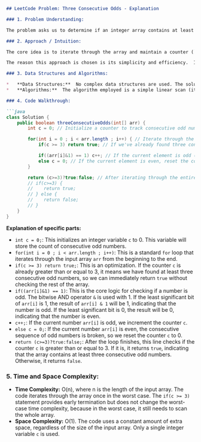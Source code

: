 ```markdown
## LeetCode Problem: Three Consecutive Odds - Explanation

### 1. Problem Understanding:

The problem asks us to determine if an integer array contains at least three consecutive odd numbers. We need to return `true` if such a sequence exists and `false` otherwise.

### 2. Approach / Intuition:

The core idea is to iterate through the array and maintain a counter (`c`) that tracks the number of consecutive odd numbers encountered so far.  For each element, we check if it's odd. If it is, we increment the counter. If it's even, we reset the counter to 0 because the consecutive sequence of odd numbers has been broken. If at any point the counter reaches 3 or more, we know we've found three or more consecutive odds, and we can immediately return `true`. If we finish iterating through the array without the counter ever reaching 3, it means there are no three consecutive odd numbers, and we return `false`. This is a simple and efficient linear-time approach.

The reason this approach is chosen is its simplicity and efficiency.  It directly addresses the problem requirement without needing complex data structures or algorithms.  It's a straightforward linear scan that's easy to understand and implement.

### 3. Data Structures and Algorithms:

*   **Data Structures:**  No complex data structures are used. The solution directly operates on the input array (`int[] arr`).
*   **Algorithms:**  The algorithm employed is a simple linear scan (iteration) with a counter to track consecutive odd numbers.  Bitwise AND operator `&` is also used for efficiently checking the odd/even parity of a number.

### 4. Code Walkthrough:

```java
class Solution {
    public boolean threeConsecutiveOdds(int[] arr) {
        int c = 0; // Initialize a counter to track consecutive odd numbers.

        for(int i = 0 ; i < arr.length ; i++) { // Iterate through the array.
            if(c >= 3) return true; // If we've already found three consecutive odds, return true immediately.

            if((arr[i]&1) == 1) c++; // If the current element is odd (bitwise AND with 1 equals 1), increment the counter.
            else c = 0; // If the current element is even, reset the counter to 0.
        }

        return (c>=3)?true:false; // After iterating through the entire array, check if the counter is at least 3. If so, return true; otherwise, return false.  This is a ternary operator equivalent to:
        // if(c>=3) {
        //    return true;
        // } else {
        //    return false;
        // }
    }
}
```

**Explanation of specific parts:**

*   `int c = 0;`: This initializes an integer variable `c` to 0. This variable will store the count of consecutive odd numbers.
*   `for(int i = 0 ; i < arr.length ; i++)`: This is a standard `for` loop that iterates through the input array `arr` from the beginning to the end.
*   `if(c >= 3) return true;`: This is an optimization. If the counter `c` is already greater than or equal to 3, it means we have found at least three consecutive odd numbers, so we can immediately return `true` without checking the rest of the array.
*   `if((arr[i]&1) == 1)`: This is the core logic for checking if a number is odd. The bitwise AND operator `&` is used with 1.  If the least significant bit of `arr[i]` is 1, the result of `arr[i] & 1` will be 1, indicating that the number is odd. If the least significant bit is 0, the result will be 0, indicating that the number is even.
*   `c++;`: If the current number `arr[i]` is odd, we increment the counter `c`.
*   `else c = 0;`: If the current number `arr[i]` is even, the consecutive sequence of odd numbers is broken, so we reset the counter `c` to 0.
*   `return (c>=3)?true:false;`: After the loop finishes, this line checks if the counter `c` is greater than or equal to 3.  If it is, it returns `true`, indicating that the array contains at least three consecutive odd numbers. Otherwise, it returns `false`.

### 5. Time and Space Complexity:

*   **Time Complexity:** O(n), where n is the length of the input array.  The code iterates through the array once in the worst case.  The `if(c >= 3)` statement provides early termination but does not change the worst-case time complexity, because in the worst case, it still needs to scan the whole array.
*   **Space Complexity:** O(1).  The code uses a constant amount of extra space, regardless of the size of the input array.  Only a single integer variable `c` is used.
